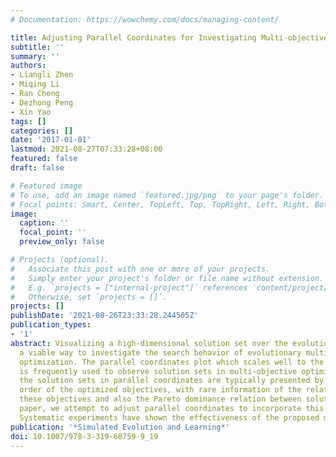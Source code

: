 ```yaml
---
# Documentation: https://wowchemy.com/docs/managing-content/

title: Adjusting Parallel Coordinates for Investigating Multi-objective Search
subtitle: ''
summary: ''
authors:
- Liangli Zhen
- Miqing Li
- Ran Cheng
- Dezhong Peng
- Xin Yao
tags: []
categories: []
date: '2017-01-01'
lastmod: 2021-08-27T07:33:28+08:00
featured: false
draft: false

# Featured image
# To use, add an image named `featured.jpg/png` to your page's folder.
# Focal points: Smart, Center, TopLeft, Top, TopRight, Left, Right, BottomLeft, Bottom, BottomRight.
image:
  caption: ''
  focal_point: ''
  preview_only: false

# Projects (optional).
#   Associate this post with one or more of your projects.
#   Simply enter your project's folder or file name without extension.
#   E.g. `projects = ["internal-project"]` references `content/project/deep-learning/index.md`.
#   Otherwise, set `projects = []`.
projects: []
publishDate: '2021-08-26T23:33:28.244505Z'
publication_types:
- '1'
abstract: Visualizing a high-dimensional solution set over the evolution process is
  a viable way to investigate the search behavior of evolutionary multi-objective
  optimization. The parallel coordinates plot which scales well to the data dimensionality
  is frequently used to observe solution sets in multi-objective optimization. However,
  the solution sets in parallel coordinates are typically presented by the natural
  order of the optimized objectives, with rare information of the relation between
  these objectives and also the Pareto dominance relation between solutions. In this
  paper, we attempt to adjust parallel coordinates to incorporate this information.
  Systematic experiments have shown the effectiveness of the proposed method.
publication: '*Simulated Evolution and Learning*'
doi: 10.1007/978-3-319-68759-9_19
---
```

